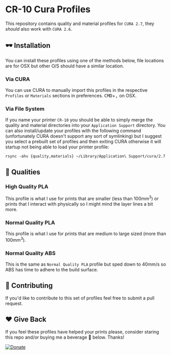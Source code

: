 # CR-10 Cura Profiles

This repository contains quality and material profiles for `CURA 2.7`, they *should* also work with `CURA 2.6`.

## 🕶 Installation

You can install these profiles using one of the methods below, file locations are for OSX but other O/S should have a similar location.

### Via CURA

You can use CURA to manually import this profiles in the respective `Profiles` or `Materials` sections in preferences. <kbd>CMD</kbd>+<kbd>,</kbd> on OSX.

### Via File System

If you name your printer `CR-10` you should be able to simply merge the quality and material directories into your `Application Support` directory. You can also install/update your profiles with the following command (unfortunately CURA doesn't support any sort of symlinking) but I suggest you select a prebuilt set of profiles and then exiting CURA otherwise it will startup not being able to load your printer profile:

```
rsync -ahv {quality,materials} ~/Library/Application\ Support/cura/2.7
```

## 💄 Qualities

### High Quality PLA

This profile is what I use for prints that are smaller (less than 100mm<sup>3</sup>) or prints that I interact with physically so I might mind the layer lines a bit more.

### Normal Quality PLA

This profile is what I use for prints that are medium to large sized (more than 100mm<sup>3</sup>).

### Normal Quality ABS

This is the same as `Normal Quality PLA` profile but sped down to 40mm/s so ABS has time to adhere to the build surface.

## 💪 Contributing

If you'd like to contribute to this set of profiles feel free to submit a pull request. 

## ❤️ Give Back

If you feel these profiles have helped your prints please, consider staring this repo and/or buying me a beverage 🍺 below. Thanks!

[![Donate](https://img.shields.io/badge/Donate-PayPal-green.svg)](paypal.me/leblaaanc)
